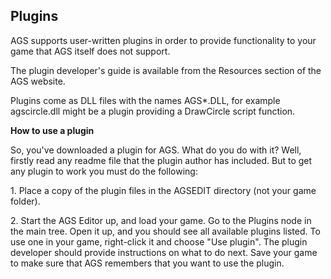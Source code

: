 ## Plugins

AGS supports user-written plugins in order to provide functionality to
your game that AGS itself does not support.

The plugin developer's guide is available from the Resources section of
the AGS website.

Plugins come as DLL files with the names AGS\*.DLL, for example
agscircle.dll might be a plugin providing a DrawCircle script function.

**How to use a plugin**

So, you've downloaded a plugin for AGS. What do you do with it? Well,
firstly read any readme file that the plugin author has included. But to
get any plugin to work you must do the following:

1\. Place a copy of the plugin files in the AGSEDIT directory (not your
game folder).

2\. Start the AGS Editor up, and load your game. Go to the Plugins node
in the main tree. Open it up, and you should see all available plugins
listed. To use one in your game, right-click it and choose "Use plugin".
The plugin developer should provide instructions on what to do next.
Save your game to make sure that AGS remembers that you want to use the
plugin.
